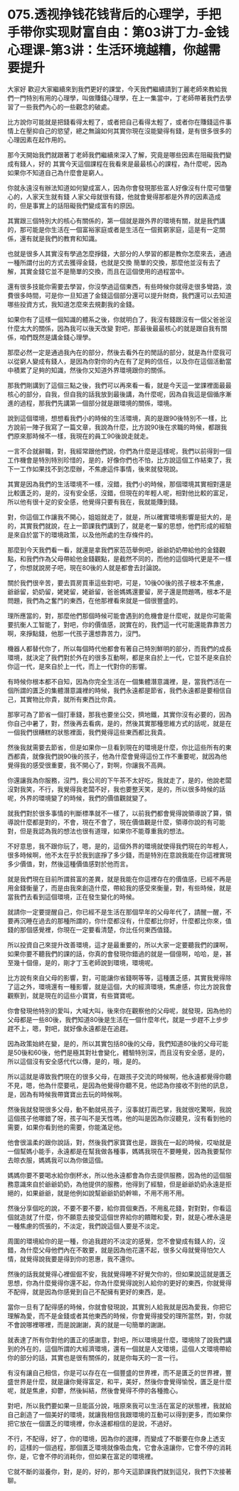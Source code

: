 # 075.透视挣钱花钱背后的心理学，手把手带你实现财富自由：第03讲丁力-金钱心理课-第3讲：生活环境越糟，你越需要提升

大家好 歡迎大家繼續來到我們更好的課堂，今天我們繼續請到丁麗老師來教給我們一門特別有用的心理學，叫做賺錢心理學，在上一集當中，丁老師帶著我們去學習了一些我們內心的一些觀念的破處。

比方說你可能就是把錢看得太輕了，或者把自己看得太輕了，或者你在賺錢這件事情上在壓抑自己的慾望，總之無論如何其實你現在沒能變得有錢，是有很多很多的心理因素在起作用的。

那今天開始我們就跟著丁老師我們繼續來深入了解，究竟是哪些因素在阻礙我們變成有錢人，好的 其實今天這個課程在我看來是最最核心的課程，為什麼呢，因為如果你不知道自己為什麼會是窮人。

你就永遠沒有辦法知道如何變成富人，因為你會發現那些富人好像沒有什麼可借鑒心的，人家天生就有錢 人家父母就很有錢，他就會覺得那都是外界的因素造成的，但是事實上的話阻礙我們變成富有的原因。

其實跟三個特別大的核心有關係的，第一個就是跟外界的環境有關，就是我們講的，那可能是你生活在一個富裕家庭或者是生活在一個貧窮家庭，這是有一定關係，還有就是我們的教育和知識。

也就是很多人其實沒有學過怎麼掙錢，大部分的人學習的都是教你怎麼來去，通過一種所謂付出的方式去獲得金錢，也就是交換 簡單的交換，那麼他並沒有去了解，其實金錢它並不是簡單的交換，而且在這個使用的過程當中。

還有很多技能你需要去學習，你沒學過這個東西，有些時候你就得走很多彎路，浪費很多時間，可是你一旦知道了金錢這個部分還可以提升財商，我們還可以去知道哪些投資方式，我知道怎麼來去規劃我的金錢。

如果你有了這樣一個知識的體系之後，你就明白了，我沒有錢跟沒有一個父爸爸沒什麼太大的關係，因為我可以後天改變 對吧，那最後最最核心的就是跟自我有關係，咱們既然是講金錢心理學。

那麼必然一定是通過我內在的部分，然後去看外在的閒話的部分，就是為什麼我可以從窮人變成有錢人，是因為你對你的內在有了足夠的信任，以及你在這個活動當中積累了足夠的知識，然後你又知道外界環境跟你的關係。

那我們剛講到了這個三點之後，我們可以再來看一看，就是今天這一堂課裡面最最核心的部分，自我，但自我的話我放到最後講，為什麼呢，因為自我這是個循序漸進的過程，那我們先講第一個部分就是跟環境的關係，環境。

說到這個環境，想想看我們小的時候的生活環境，真的是跟90後特別不一樣，比方說前一陣子我寫了一篇文章，我說為什麼，比方說90後在求職的時候，都跟我們原來那時候不一樣，我現在的員工90後說走就走。

一言不合就辭職，對，我經常跟他們說，你們為什麼是這樣呢，我們以前得到一個工作機會是特別特別珍惜的，是的，好像你們也不怕，比方說這個工作結束了，我下一工作如果找不到怎麼辦，不焦慮這件事情，後來就發現說。

其實是因為我們的生活環境不一樣，沒錯，我們小的時候，那個環境其實相對還是比較匱乏的，是的，沒有安全感，沒錯，但現在的年輕人呢，相對他比較的富足，所以他有很十足的安全感，他覺得只要有我在，我就能賺到錢。

對，你這個工作讓我不開心，姐姐就走了，就是，所以確實環境影響是挺大的，是的，其實我們就說，在上一節課我們講到了，就是老一輩的思想，他們形成的經驗是來自於當下的環境政策，以及他所處的生存條件的。

那麼到今天我們看一看，就還是拿我們家范范舉例吧，爺爺奶奶帶給他的金錢觀點，和我們作為父母帶給他金錢觀點，是截然不同的，而他的這個時代更是不一樣了，你想就說房子吧，現在80後的人就是都會去討論說。

關於我們很辛苦，要去買房買車這些對吧，可是，10後00後的孩子根本不焦慮，爺爺留，奶奶留，姥姥留，姥爺留，爸爸媽媽還要留，房子還是問題嗎，根本不是問題，我們為之奮鬥的東西，在他那裡看來就是一個很豐盛的。

理所應當的，對，那麼他們那個時候可能會遇到的危機會是什麼呢，就是你可能需要抗衡人工智能了，對吧，你的價值感，說實在的，我們這一代可能還能靠靠苦力啊，來掙點錢，他那一代孩子還想靠苦力，沒門。

機器人都替代你了，所以每個時代他都會有著自己特別鮮明的部分，而我們的成長環境，就決定了我們對於外在的很多互動啊，都是來自於上一代，它並不是來自於你這一代，是來自於上一代，而上一代對你的影響。

有時候你根本都不自知，因為你完全生活在一個集體潛意識裡，是，當我們活在一個所謂的匱乏的集體潛意識裡的時候，我們永遠都是節省，我們永遠都是要相信自己，其實物比你貴，就所有東西比你貴。

那寧可為了節省一個打車錢，那我也要坐公交，擠地鐵，其實你沒有必要的，因為你自己中暑了，對，然後再去看病，是的，然後其實那種思維方式的話呢，就是在一個我們很糟糕的狀態裡面，我們覺得這些東西都比我貴。

然後我就需要去節省，但是如果你一旦看到現在的環境是什麼，你比這些所有的東西都貴，就像我們說90後的孩子，他為什麼會覺得這份工作不重要呢，就因為他覺得我的感受很重要，我不開心了，對啊，你讓我不高興。

你還讓我為你服務，沒門，我公司的下午茶不太好吃，我就走了，是的，他說老闆沒對我笑，不行，我覺得我老闆不好，我也要整天笑，是的，所以很多時候的話呢，外界的環境變了的時候，我們的價值觀就變了。

就我們對於很多事情的判斷標準就不一樣了，以前我們都會覺得說領導說了算，領導說什麼都是對的，不會，現在不會了，現在價值觀是什麼，領導你說的有可能對，但是我認為我的想法也很有道理，如果你不能尊重我的想法。

不好意思，我不跟你玩了，嗯，是的，這個外界的環境就使得我們現在的年輕人，很多時候啊，他不太在乎於我到底掙了多少錢，而是特別在意說我能在你這裡實現多少價值，對，然後這種價值感對於他而言。

就是我們現在目前所謂貧富的差異，就是我能在你這裡存在的價值感，已經不再是用金錢衡量了，而是由我來創造什麼，帶給我的感受來衡量，對，有些時候，就是當我們去看到這個環境，正在發生變化的時候。

就請你一定要提醒自己，你已經不是生活在那個早年的父母年代了，請醒一醒，不要再沉睡在過去的那種所謂的，你什麼都沒有，什麼都比你好，什麼都比你來，值錢的那個感覺裡，你現在一定要看清楚，你比任何東西值錢。

所以投資自己來提升改善環境，這才是最重要的，所以大家一定要聽我們的課啊，如果你要不聽我們的課的話，你真的會發現你錯過的就是一個億啊，哈哈，是，甚至幾十個億，是的，剛才丁玉老師說到環境，環境呢。

比方說有來自父母的影響，對，可能讓你省錢啊等等，這種匱乏感，其實我覺得除了這之外，環境還有一種影響，就是這個，大的經濟環境，焦慮感，你比方說我會觀察到，就是現在的這些小寶寶，有些寶寶呢。

你會發現他特別的愛叫，大喊大叫，後來你在觀察他的父母呢，就發現，因為他的父母都是一些80後，我們知道80後是生活在一個什麼年代，就是一步趕不上步步趕不上，嗯，對吧，就好像永遠都是在追趕。

因為政策始終在變，是的，所以其實包括80後的父母，我們知道80後的父母可能是50後和60後，他們是極其對社會變化，體驗特別深，而且沒有安全感，是的，所以這個沒有安全感代代以傳，是的，哦，是的。

所以這就是導致我們現在的很多父母，在跟孩子交流的時候啊，他永遠都覺得你聽不見，嗯，他為什麼要吼，是因為他覺得你聽不見，他認為你接收不到他的訊息，是，因為有時候我帶寶寶出去玩的時候啊。

然後我就發現很多父母，動不動就吼孩子，沒事就打兩巴掌，我就很吃驚啊，我說這個孩子他哪錯了呀，孩子叫不是天性嗎，他的叫是因為你沒聽見，沒有看到他的需要，如果你看到他的需要，你能滿足他。

他會很溫柔的跟你說話，對，然後我們家寶寶也是，跟我在一起的時候，哎呦就是一個幫媽小能手，永遠都是在幫我做各種事，媽媽我現在不要睡覺，因為我要幫你去晾衣服，媽媽我可以為你做這個。

媽媽你要不要喝水給你倒杯水，所以他永遠都會為你去提供服務，因為他的這個服務意識來自於爺爺奶奶，為他提供的服務，他得到了經驗，但是爺爺奶奶永遠是拒絕的，如果爺爺，就是他例如說幫爺爺奶奶幹嘛，不用不用不用。

然後分享個吃的說，不要不要不要，給你買個東西，不用亂花錢，對對對，你看這個就造就了什麼，你不願意去接受這個世界給你的饋贈和愛，對，就是心裡永遠是一種焦慮的慌張的，不淡定，我們說這個人要是不淡定。

周圍的環境給你的是一種，你追我趕的不淡定的感覺，您不會變成有錢人的，沒錯，為什麼父母他們內在不敢要，就是因為他花還不起，很多父母就覺得怕欠人情，就覺得說我要是得到你的恩惠，我不還你。

然後的話我就覺得心裡倔倔不安，我就覺得睡不好覺欠你的，但如果說這就是匱乏思想，你為什麼覺得你還不起，你為什麼覺得說別人給你的更好的東西，你就覺得不配得，就是因為你感覺到自己不配擁有更好的東西，是。

當你一旦有了配得感的時候，你就會發現說，其實別人給我就是因為愛我，你把它理解為愛，而不是金錢或者其他東西的時候，你會覺得接受的理所當然，對，你就不會說哪裡哪裡，而是說謝謝，真的就是一句簡單的謝謝。

就表達了所有你對他的匱正的感謝意，對吧，所以環境是什麼，環境除了說我們講到的外在的，這個所謂的大經濟環境，還有一個就是人文環境，這個人文環境帶給你的部分的話，其實也是很有關係的，就是你每天的一言一行。

有沒有讓自己相信，你是可以存在在一個豐盛的世界裡，而不是匱乏的世界裡，豐盛世界是什麼，就是讓你覺得富足，和平，美好，然後你會覺得愉悅，匱乏是什麼呢，就是焦慮，抑鬱，然後糾結，然後會覺得不停的各種擔心。

對吧，所以我們要如果一旦能區分說，哦原來我可以生活在富足的狀態裡，我就給自己創造了一個美好的環境，就讓我相信我跟環境的互動可以得到更多，而如果你把它放在一個匱乏的環境裡，你永遠都相信的是說，不過好。

不行，不配得，好了，你的環境，因為你的選擇，而變成了不斷要在你身上透支的，這樣的一個過程，那個匱乏環境就像吸血鬼，它會永遠讓你，它會不停的消耗你，是，它會不停的消耗你，但如果在富足的環境裡。

它就不斷的滋養你，對，是的，好的，那今天這節課我們就到這兒，我們下次接著聊。